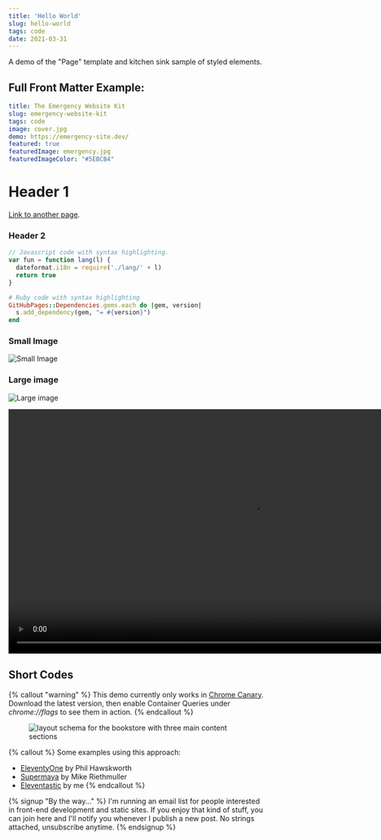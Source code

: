 ```yaml
---
title: 'Hello World'
slug: hello-world
tags: code
date: 2021-03-31
---
```

A demo of the "Page" template and kitchen sink sample of styled elements.
<!-- excerpt -->
## Full Front Matter Example:

```yaml
title: The Emergency Website Kit
slug: emergency-website-kit
tags: code
image: cover.jpg
demo: https://emergency-site.dev/
featured: true
featuredImage: emergency.jpg
featuredImageColor: "#5EBCB4"
```

# Header 1

[Link to another page](/about).

### Header 2

```js
// Javascript code with syntax highlighting.
var fun = function lang(l) {
  dateformat.i18n = require('./lang/' + l)
  return true
}
```

```ruby
# Ruby code with syntax highlighting
GitHubPages::Dependencies.gems.each do |gem, version|
  s.add_dependency(gem, "= #{version}")
end
```

### Small Image

![Small Image](https://picsum.photos/200)

### Large image

![Large image](https://picsum.photos/800/300)

<div class="extend">
  <video width="960" style="margin:0 auto; border: 1px solid var(--color-border);" preload controls>
    <source src="https://res.cloudinary.com/mxb/video/upload/q_auto/v1621003114/bookstore_nnn2vr.webm" type="video/webm" />
    <source src="https://res.cloudinary.com/mxb/video/upload/q_auto/v1621003115/bookstore_kkpxmt.mp4" type="video/mp4" />
  </video>
</div>

## Short Codes

{% callout "warning" %}
This demo currently only works in [Chrome Canary](https://www.google.com/chrome/canary/). Download the latest version, then enable Container Queries under *chrome://flags* to see them in action.
{% endcallout %}

<figure class="extend">
  <img src="https://res.cloudinary.com/mxb/image/upload/v1621005967/grid_sa0gt0.png" style="border: 1px solid var(--color-border);" alt="layout schema for the bookstore with three main content sections">
</figure>

{% callout %}
Some examples using this approach:

* [EleventyOne](https://github.com/philhawksworth/eleventyone) by Phil Hawskworth
* [Supermaya](https://github.com/MadeByMike/supermaya) by Mike Riethmuller
* [Eleventastic](https://github.com/maxboeck/eleventastic) by me
{% endcallout %}

{% signup "By the way..." %}
I'm running an email list for people interested in front-end development and static sites.
If you enjoy that kind of stuff, you can join here and I'll notify you whenever I publish a new post. No strings attached, unsubscribe anytime.
{% endsignup %}
